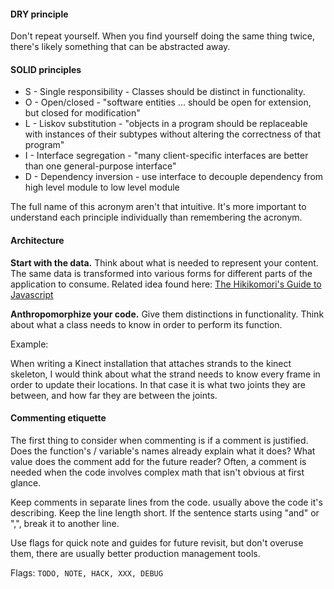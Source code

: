 #### DRY principle

Don't repeat yourself.
When you find yourself doing the same thing twice, there's likely something that can be abstracted away.

#### SOLID principles

- S - Single responsibility - Classes should be distinct in functionality.
- O - Open/closed - "software entities … should be open for extension, but closed for modification"
- L - Liskov substitution - "objects in a program should be replaceable with instances of their subtypes without altering the correctness of that program"
- I - Interface segregation - "many client-specific interfaces are better than one general-purpose interface"
- D - Dependency inversion - use interface to decouple dependency from high level module to low level module

The full name of this acronym aren't that intuitive. It's more important to understand each principle individually than remembering the acronym.

#### Architecture

__Start with the data.__ Think about what is needed to represent your content.
The same data is transformed into various forms for different parts of the application to consume.
Related idea found here: [The Hikikomori's Guide to Javascript](https://robotlolita.me/2013/04/27/the-hikikomoris-guide-to-javascript.html)

__Anthropomorphize your code.__
Give them distinctions in functionality.
Think about what a class needs to know in order to perform its function.

Example:

When writing a Kinect installation that attaches strands to the kinect skeleton,
I would think about what the strand needs to know every frame in order to update their locations.
In that case it is what two joints they are between, and how far they are between the joints.

#### Commenting etiquette

The first thing to consider when commenting is if a comment is justified.
Does the function's / variable's names already explain what it does?
What value does the comment add for the future reader?
Often, a comment is needed when the code involves complex math that isn't obvious at first glance.

Keep comments in separate lines from the code. usually above the code it's describing.
Keep the line length short.
If the sentence starts using "and" or ",",
break it to another line.

Use flags for quick note and guides for future revisit,
but don't overuse them, there are usually better production management tools.

Flags: `TODO, NOTE, HACK, XXX, DEBUG`
